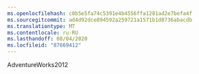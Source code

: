 ```yaml
---
ms.openlocfilehash: c0b5e5fa74c5391e4b4556ffa1281ad2e7befa4f
ms.sourcegitcommit: ad4d92dce894592a259721a1571b1d8736abacdb
ms.translationtype: MT
ms.contentlocale: ru-RU
ms.lasthandoff: 08/04/2020
ms.locfileid: "87669412"
---
```

 AdventureWorks2012 